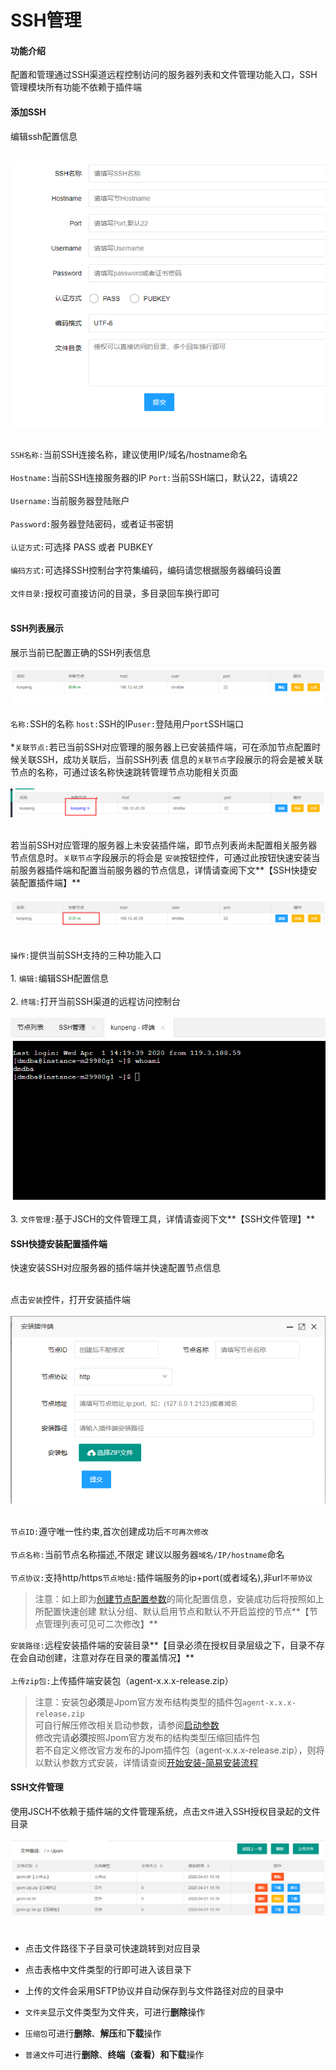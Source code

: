 # SSH管理

#### 功能介绍

   配置和管理通过SSH渠道远程控制访问的服务器列表和文件管理功能入口，SSH管理模块所有功能不依赖于插件端
    
#### 添加SSH
    
   编辑ssh配置信息<br><br>
   
   ![sshedite](../images/node/server_sshedit.png)<br><br>
   
   `SSH名称:`当前SSH连接名称，建议使用IP/域名/hostname命名<br><br>
   `Hostname:`当前SSH连接服务器的IP `Port:`当前SSH端口，默认22，请填22<br><br>
   `Username:`当前服务器登陆账户<br><br>
   `Password:`服务器登陆密码，或者证书密钥<br><br>
   `认证方式:`可选择 PASS 或者 PUBKEY<br><br>
   `编码方式:`可选择SSH控制台字符集编码，编码请您根据服务器编码设置<br><br>
   `文件目录:`授权可直接访问的目录，多目录回车换行即可<br><br>
      
#### SSH列表展示
   展示当前已配置正确的SSH列表信息<br><br>
   ![sshlist](../images/node/server_sshlist.png)<br><br>
   `名称:`SSH的名称 `host:`SSH的IP`user:`登陆用户`port`SSH端口<br><br>
   *`关联节点:`若已当前SSH对应管理的服务器上已安装插件端，可在添加节点配置时候关联SSH，成功关联后，当前SSH列表
   信息的`关联节点`字段展示的将会是被关联节点的名称，可通过该名称快速跳转管理节点功能相关页面<br><br>
   ![sshlistinstall](../images/node/server_sshlistinstall.png)<br><br>
   
   若当前SSH对应管理的服务器上未安装插件端，即节点列表尚未配置相关服务器节点信息时。`关联节点`字段展示的将会是
   `安装`按钮控件，可通过此按钮快速安装当前服务器插件端和配置当前服务器的节点信息，详情请查阅下文**【SSH快捷安装配置插件端】**<br><br>
   ![sshlistnoinstall](../images/node/server_sshlistnoinstall.png)<br><br>
   
   `操作:`提供当前SSH支持的三种功能入口<br><br>
       1. `编辑:`编辑SSH配置信息<br><br>
       2. `终端:`打开当前SSH渠道的远程访问控制台<br><br>
       ![sshterm](../images/node/server_sshterm.png)<br><br>
       3. `文件管理:`基于JSCH的文件管理工具，详情请查阅下文**【SSH文件管理】**

#### SSH快捷安装配置插件端
    
   快速安装SSH对应服务器的插件端并快速配置节点信息<br><br>
   
   点击`安装`控件，打开安装插件端<br><br>
   ![sshinstalledit](../images/node/server_sshinstalledit.png)<br><br>
   
   `节点ID:`遵守唯一性约束,首次创建成功后`不可再次修改`<br><br>
   `节点名称:`当前节点名称描述,不限定 建议以服务器`域名/IP/hostname`命名<br><br>
   `节点协议:`支持http/https`节点地址:`插件端服务的ip+port(或者域名),非url`不带协议`<br>
   >注意：如上即为[创建节点配置参数](/节点管理/添加节点.md)的简化配置信息，安装成功后将按照如上所配置快速创建
   >默认分组、默认启用节点和默认不开启监控的节点**【节点管理列表可见可二次修改】**

   `安装路径:`远程安装插件端的安装目录**【目录必须在授权目录层级之下，目录不存在会自动创建，注意对存在目录的覆盖情况】**<br><br>
   `上传zip包:`上传插件端安装包（agent-x.x.x-release.zip）
   >注意：安装包**必须**是Jpom官方发布结构类型的插件包`agent-x.x.x-release.zip`<br>
   >可自行解压修改相关启动参数，请参阅[启动参数](/安装使用/启动参数.md)<br>
   >修改完请**必须**按照Jpom官方发布的结构类型压缩回插件包<br>
   >若不自定义修改官方发布的Jpom插件包（agent-x.x.x-release.zip），则将以默认参数方式安装，详情请查阅[开始安装-简易安装流程](/安装使用/开始安装.md)
   
   
   
#### SSH文件管理

使用JSCH不依赖于插件端的文件管理系统，点击`文件`进入SSH授权目录起的文件目录<br><br>
   ![wjgllist](../images/node/wjgl_list.png)<br><br>

   * 点击文件路径下子目录可快速跳转到对应目录
   

   * 点击表格中文件类型的行即可进入该目录下   

   * 上传的文件会采用SFTP协议并自动保存到与文件路径对应的目录中
   
   * `文件夹`显示文件类型为文件夹，可进行**删除**操作
   
   * `压缩包`可进行**删除**、**解压**和**下载**操作
   
   * `普通文件`可进行**删除**、**终端（查看）**和**下载**操作